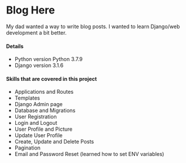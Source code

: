 # Blog Here

My dad wanted a way to write blog posts.
I wanted to learn Django/web development a bit better.

#### Details

- Python version Python 3.7.9
- Django version 3.1.6


#### Skills that are covered in this project

- Applications and Routes
- Templates
- Django Admin page
- Database and Migrations
- User Registration
- Login and Logout
- User Profile and Picture
- Update User Profile
- Create, Update and Delete Posts
- Pagination
- Email and Password Reset (learned how to set ENV variables)
